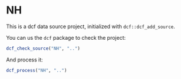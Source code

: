 # NH

This is a dcf data source project, initialized with `dcf::dcf_add_source`.

You can us the `dcf` package to check the project:

```R
dcf_check_source("NH", "..")
```

And process it:

```R
dcf_process("NH", "..")
```
